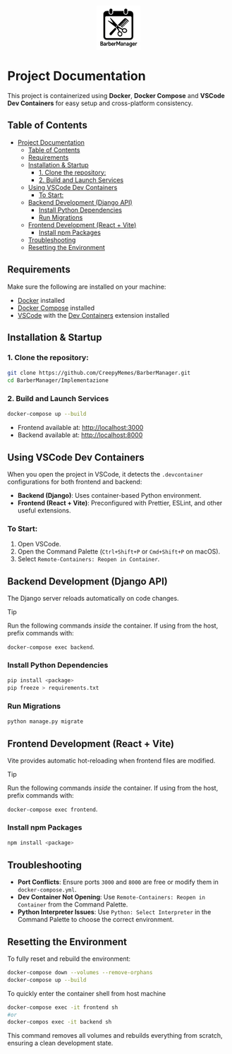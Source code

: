 <div align="center">
    <img src="./frontend/public/logo.png" height="100px" alt="BarberManager Logo"/>
</div>

# Project Documentation

This project is containerized using **Docker**, **Docker Compose** and **VSCode Dev Containers** for easy setup and cross-platform consistency.

## Table of Contents

- [Project Documentation](#project-documentation)
  - [Table of Contents](#table-of-contents)
  - [Requirements](#requirements)
  - [Installation \& Startup](#installation--startup)
    - [1. Clone the repository:](#1-clone-the-repository)
    - [2. Build and Launch Services](#2-build-and-launch-services)
  - [Using VSCode Dev Containers](#using-vscode-dev-containers)
    - [To Start:](#to-start)
  - [Backend Development (Django API)](#backend-development-django-api)
    - [Install Python Dependencies](#install-python-dependencies)
    - [Run Migrations](#run-migrations)
  - [Frontend Development (React + Vite)](#frontend-development-react--vite)
    - [Install npm Packages](#install-npm-packages)
  - [Troubleshooting](#troubleshooting)
  - [Resetting the Environment](#resetting-the-environment)

## Requirements

Make sure the following are installed on your machine:

- [Docker](https://www.docker.com/) installed
- [Docker Compose](https://docs.docker.com/compose/) installed
- [VSCode](https://code.visualstudio.com/) with the [Dev Containers](https://marketplace.visualstudio.com/items?itemName=ms-vscode-remote.remote-containers) extension installed

## Installation & Startup

### 1. Clone the repository:

```bash
git clone https://github.com/CreepyMemes/BarberManager.git
cd BarberManager/Implementazione
```

### 2. Build and Launch Services

```bash
docker-compose up --build
```

- Frontend available at: [http://localhost:3000](http://localhost:3000)
- Backend available at: [http://localhost:8000](http://localhost:8000)

## Using VSCode Dev Containers

When you open the project in VSCode, it detects the `.devcontainer` configurations for both frontend and backend:

- **Backend (Django)**: Uses container-based Python environment.
- **Frontend (React + Vite)**: Preconfigured with Prettier, ESLint, and other useful extensions.

### To Start:

1. Open VSCode.
2. Open the Command Palette (`Ctrl+Shift+P` or `Cmd+Shift+P` on macOS).
3. Select `Remote-Containers: Reopen in Container`.

## Backend Development (Django API)

The Django server reloads automatically on code changes.

> [!TIP]
> Run the following commands _inside_ the container.
> If using from the host, prefix commands with:
>
> `docker-compose exec backend`.

### Install Python Dependencies

```bash
pip install <package>
pip freeze > requirements.txt
```

### Run Migrations

```bash
python manage.py migrate
```

## Frontend Development (React + Vite)

Vite provides automatic hot-reloading when frontend files are modified.

> [!TIP]
> Run the following commands _inside_ the container.
> If using from the host, prefix commands with:
>
> `docker-compose exec frontend`.

### Install npm Packages

```bash
npm install <package>
```

## Troubleshooting

- **Port Conflicts**: Ensure ports `3000` and `8000` are free or modify them in `docker-compose.yml`.
- **Dev Container Not Opening**: Use `Remote-Containers: Reopen in Container` from the Command Palette.
- **Python Interpreter Issues**: Use `Python: Select Interpreter` in the Command Palette to choose the correct environment.

## Resetting the Environment

To fully reset and rebuild the environment:

```bash
docker-compose down --volumes --remove-orphans
docker-compose up --build
```

To quickly enter the container shell from host machine

```bash
docker-compose exec -it frontend sh
#or
docker-compos exec -it backend sh
```

This command removes all volumes and rebuilds everything from scratch, ensuring a clean development state.
